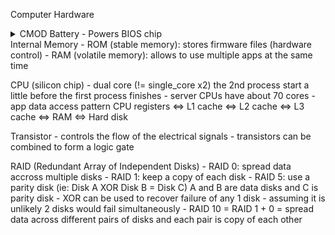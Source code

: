 Computer Hardware
<details>
<summary>CMOD Battery - Powers BIOS chip</summary>
<code style="white-space:wrap;">
BIOS Process
    - Performs Power-On-Self-Test
    - Loads OS files from hard disk to RAM
    - Boots up and connects hardware to OS

Failure of CMOS battery is indicated by constant beeping sounds and date&time reset

BIOS can be used to overclock the CPU
    - clock speed = reading rate of incoming electrical pulse
</code>
</details>
Internal Memory
    - ROM (stable memory): stores firmware files (hardware control)
    - RAM (volatile memory): allows to use multiple apps at the same time

CPU (silicon chip)
    - dual core (!= single_core x2) the 2nd process start a little before the first process finishes
    - server CPUs have about 70 cores
    - app data access pattern
        CPU registers <=> L1 cache <=> L2 cache <=> L3 cache <=> RAM <=> Hard disk

Transistor - controls the flow of the electrical signals
           - transistors can be combined to form a logic gate

RAID (Redundant Array of Independent Disks)
    - RAID 0: spread data accross multiple disks
    - RAID 1: keep a copy of each disk
    - RAID 5: use a parity disk (ie: Disk A XOR Disk B = Disk C)
        A and B are data disks and C is parity disk - XOR can be used to recover failure of any 1 disk - assuming it is unlikely 2 disks would fail simultaneously
    - RAID 10 = RAID 1 + 0 = spread data across different pairs of disks and each pair is copy of each other
